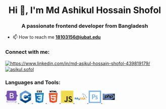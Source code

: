 <h1 align="center">Hi 👋, I'm Md Ashikul Hossain Shofol</h1>
<h3 align="center">A passionate frontend developer from Bangladesh</h3>

- 📫 How to reach me **18103156@iubat.edu**

<h3 align="left">Connect with me:</h3>
<p align="left">
<a href="https://linkedin.com/in/https://www.linkedin.com/in/md-asikul-hossain-shofol-439819179/" target="blank"><img align="center" src="https://user-images.githubusercontent.com/63502805/182222316-f0459e56-cc76-428a-9ed6-8c7f3de6507c.png
" alt="https://www.linkedin.com/in/md-asikul-hossain-shofol-439819179/" height="30" width="40" color="#fff"/></a>
<a href="https://fb.com/asikul.sofol" target="blank"><img align="center" src="https://cdn.jsdelivr.net/npm/simple-icons@3.0.1/icons/facebook.svg" alt="asikul.sofol" height="30" width="40" /></a>
</p>

<h3 align="left">Languages and Tools:</h3>
<p align="left"> <a href="https://getbootstrap.com" target="_blank"> <img src="https://raw.githubusercontent.com/devicons/devicon/master/icons/bootstrap/bootstrap-plain-wordmark.svg" alt="bootstrap" width="40" height="40"/> </a> <a href="https://www.w3schools.com/cpp/" target="_blank"> <img src="https://raw.githubusercontent.com/devicons/devicon/master/icons/cplusplus/cplusplus-original.svg" alt="cplusplus" width="40" height="40"/> </a> <a href="https://www.w3schools.com/css/" target="_blank"> <img src="https://raw.githubusercontent.com/devicons/devicon/master/icons/css3/css3-original-wordmark.svg" alt="css3" width="40" height="40"/> </a> <a href="https://www.w3.org/html/" target="_blank"> <img src="https://raw.githubusercontent.com/devicons/devicon/master/icons/html5/html5-original-wordmark.svg" alt="html5" width="40" height="40"/> </a> <a href="https://developer.mozilla.org/en-US/docs/Web/JavaScript" target="_blank"> <img src="https://raw.githubusercontent.com/devicons/devicon/master/icons/javascript/javascript-original.svg" alt="javascript" width="40" height="40"/> </a> <a href="https://www.mysql.com/" target="_blank"> <img src="https://raw.githubusercontent.com/devicons/devicon/master/icons/mysql/mysql-original-wordmark.svg" alt="mysql" width="40" height="40"/> </a> <a href="https://www.photoshop.com/en" target="_blank"> <img src="https://raw.githubusercontent.com/devicons/devicon/master/icons/photoshop/photoshop-line.svg" alt="photoshop" width="40" height="40"/> </a> <a href="https://www.php.net" target="_blank"> <img src="https://raw.githubusercontent.com/devicons/devicon/master/icons/php/php-original.svg" alt="php" width="40" height="40"/> </a> </p>
